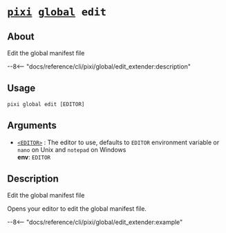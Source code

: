 <!--- This file is autogenerated. Do not edit manually! -->
# <code>[pixi](../../pixi.md) [global](../global.md) edit</code>

## About
Edit the global manifest file

--8<-- "docs/reference/cli/pixi/global/edit_extender:description"

## Usage
```
pixi global edit [EDITOR]
```

## Arguments
- <a id="arg-<EDITOR>" href="#arg-<EDITOR>">`<EDITOR>`</a>
:  The editor to use, defaults to `EDITOR` environment variable or `nano` on Unix and `notepad` on Windows
<br>**env**: `EDITOR`

## Description
Edit the global manifest file

Opens your editor to edit the global manifest file.


--8<-- "docs/reference/cli/pixi/global/edit_extender:example"
